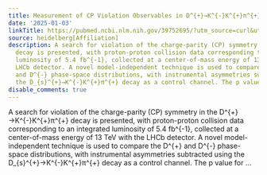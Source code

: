 ```yaml
---
title: Measurement of CP Violation Observables in D^{+}→K^{-}K^{+}π^{+} Decays
date: '2025-01-03'
linkTitle: https://pubmed.ncbi.nlm.nih.gov/39752695/?utm_source=curl&utm_medium=rss&utm_campaign=pubmed-2&utm_content=1FakS-2QOkCT8HsMOQP1bCRQ4YzyumYOmxmF0moLsQ3dFB1E9V&fc=20220326224207&ff=20250104170649&v=2.18.0.post9+e462414
source: heidelberg[Affiliation]
description: A search for violation of the charge-parity (CP) symmetry in the D^{+}→K^{-}K^{+}π^{+}
  decay is presented, with proton-proton collision data corresponding to an integrated
  luminosity of 5.4 fb^{-1}, collected at a center-of-mass energy of 13 TeV with the
  LHCb detector. A novel model-independent technique is used to compare the D^{+}
  and D^{-} phase-space distributions, with instrumental asymmetries subtracted using
  the D_{s}^{+}→K^{-}K^{+}π^{+} decay as a control channel. The p value for ...
disable_comments: true
---
```

A search for violation of the charge-parity (CP) symmetry in the D^{+}→K^{-}K^{+}π^{+} decay is presented, with proton-proton collision data corresponding to an integrated luminosity of 5.4 fb^{-1}, collected at a center-of-mass energy of 13 TeV with the LHCb detector. A novel model-independent technique is used to compare the D^{+} and D^{-} phase-space distributions, with instrumental asymmetries subtracted using the D_{s}^{+}→K^{-}K^{+}π^{+} decay as a control channel. The p value for ...